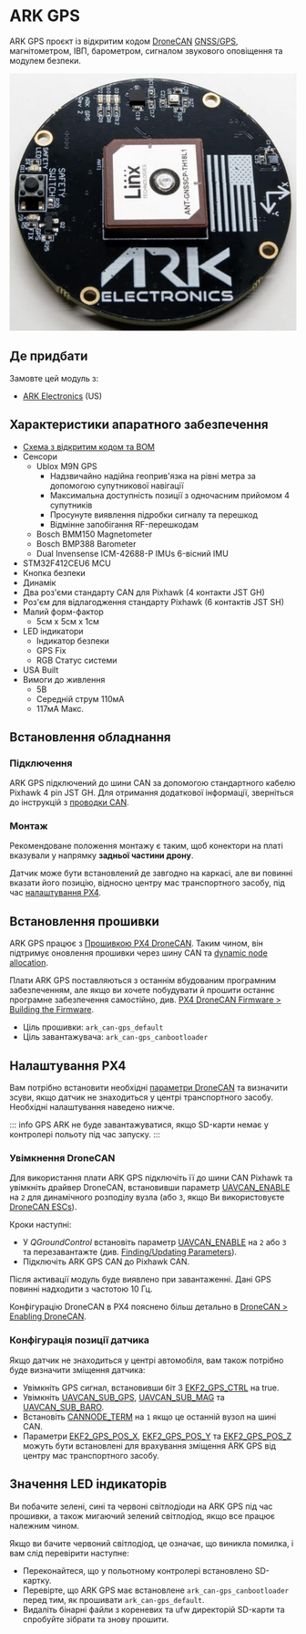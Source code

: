 # ARK GPS

ARK GPS проєкт із відкритим кодом [DroneCAN](index.md) [GNSS/GPS](../gps_compass/index.md), магнітометром, ІВП, барометром, сигналом звукового оповіщення та модулем безпеки.

![ARK GPS](../../assets/hardware/gps/ark_gps.jpg)

## Де придбати

Замовте цей модуль з:

- [ARK Electronics](https://arkelectron.com/product/ark-gps/) (US)

## Характеристики апаратного забезпечення

- [Схема з відкритим кодом та BOM](https://github.com/ARK-Electronics/ARK_GPS)
- Сенсори
  - Ublox M9N GPS
    - Надзвичайно надійна геоприв'язка на рівні метра за допомогою супутникової навігації
    - Максимальна доступність позиції з одночасним прийомом 4 супутників
    - Просунуте виявлення підробки сигналу та перешкод
    - Відмінне запобігання RF-перешкодам
  - Bosch BMM150 Magnetometer
  - Bosch BMP388 Barometer
  - Dual Invensense ICM-42688-P IMUs 6-вісний IMU
- STM32F412CEU6 MCU
- Кнопка безпеки
- Динамік
- Два роз'єми стандарту CAN для Pixhawk (4 контакти JST GH)
- Роз'єм для відлагодження стандарту Pixhawk (6 контактів JST SH)
- Малий форм-фактор
  - 5см x 5см x 1см
- LED індикатори
  - Індикатор безпеки
  - GPS Fix
  - RGB Статус системи
- USA Built
- Вимоги до живлення
  - 5В
  - Середній струм 110мA
  - 117мА Макс.

## Встановлення обладнання

### Підключення

ARK GPS підключений до шини CAN за допомогою стандартного кабелю Pixhawk 4 pin JST GH. Для отримання додаткової інформації, зверніться до інструкцій з [проводки CAN](../can/index.md#wiring).

### Монтаж

Рекомендоване положення монтажу є таким, щоб конектори на платі вказували у напрямку **задньої частини дрону**.

Датчик може бути встановлений де завгодно на каркасі, але ви повинні вказати його позицію, відносно центру мас транспортного засобу, під час [налаштування PX4](#px4-configuration).

## Встановлення прошивки

ARK GPS працює з [Прошивкою PX4 DroneCAN](px4_cannode_fw.md). Таким чином, він підтримує оновлення прошивки через шину CAN та [dynamic node allocation](../dronecan/index.md#node-id-allocation).

Плати ARK GPS поставляються з останнім вбудованим програмним забезпеченням, але якщо ви хочете побудувати й прошити останнє програмне забезпечення самостійно, див. [PX4 DroneCAN Firmware > Building the Firmware](px4_cannode_fw.md#building-the-firmware).

- Ціль прошивки: `ark_can-gps_default`
- Ціль завантажувача: `ark_can-gps_canbootloader`

## Налаштування PX4

Вам потрібно встановити необхідні [параметри DroneCAN](index.md) та визначити зсуви, якщо датчик не знаходиться у центрі транспортного засобу. Необхідні налаштування наведено нижче.

::: info
GPS ARK не буде завантажуватися, якщо SD-карти немає у контролері польоту під час запуску.
:::

### Увімкнення DroneCAN

Для використання плати ARK GPS підключіть її до шини CAN Pixhawk та увімкніть драйвер DroneCAN, встановивши параметр [UAVCAN_ENABLE](../advanced_config/parameter_reference.md#UAVCAN_ENABLE) на `2` для динамічного розподілу вузла (або `3`, якщо Ви використовуєте [DroneCAN ESCs](../dronecan/escs.md)).

Кроки наступні:

- У _QGroundControl_ встановіть параметр [UAVCAN_ENABLE](../advanced_config/parameter_reference.md#UAVCAN_ENABLE) на `2` або `3` та перезавантажте (див. [Finding/Updating Parameters](../advanced_config/parameters.md)).
- Підключіть ARK GPS CAN до Pixhawk CAN.

Після активації модуль буде виявлено при завантаженні. Дані GPS повинні надходити з частотою 10 Гц.

Конфігурацію DroneCAN в PX4 пояснено більш детально в [DroneCAN > Enabling DroneCAN](../dronecan/index.md#enabling-dronecan).

### Конфігурація позиції датчика

Якщо датчик не знаходиться у центрі автомобіля, вам також потрібно буде визначити зміщення датчика:

- Увімкніть GPS сигнал, встановивши біт 3 [EKF2_GPS_CTRL](../advanced_config/parameter_reference.md#EKF2_GPS_CTRL) на true.
- Увімкніть [UAVCAN_SUB_GPS](../advanced_config/parameter_reference.md#UAVCAN_SUB_GPS), [UAVCAN_SUB_MAG](../advanced_config/parameter_reference.md#UAVCAN_SUB_MAG) та [UAVCAN_SUB_BARO](../advanced_config/parameter_reference.md#UAVCAN_SUB_BARO).
- Встановіть [CANNODE_TERM](../advanced_config/parameter_reference.md#CANNODE_TERM) на `1` якщо це останній вузол на шині CAN.
- Параметри [EKF2_GPS_POS_X](../advanced_config/parameter_reference.md#EKF2_GPS_POS_X), [EKF2_GPS_POS_Y](../advanced_config/parameter_reference.md#EKF2_GPS_POS_Y) та [EKF2_GPS_POS_Z](../advanced_config/parameter_reference.md#EKF2_GPS_POS_Z) можуть бути встановлені для врахування зміщення ARK GPS від центру мас транспортного засобу.

## Значення LED індикаторів

Ви побачите зелені, сині та червоні світлодіоди на ARK GPS під час прошивки, а також мигаючий зелений світлодіод, якщо все працює належним чином.

Якщо ви бачите червоний світлодіод, це означає, що виникла помилка, і вам слід перевірити наступне:

- Переконайтеся, що у польотному контролері встановлено SD-картку.
- Перевірте, що ARK GPS має встановлене `ark_can-gps_canbootloader` перед тим, як прошивати `ark_can-gps_default`.
- Видаліть бінарні файли з кореневих та ufw директорій SD-карти та спробуйте зібрати та знову прошити.
